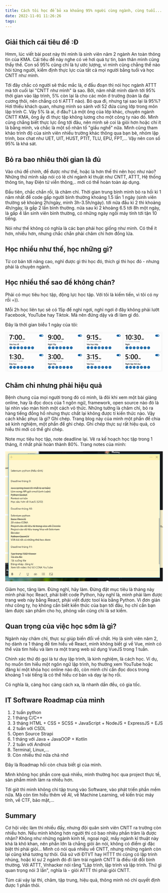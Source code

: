 ```yaml
---
title: Cách tôi học để bỏ xa khoảng 95% người cùng ngành, cùng tuổi...
date: 2022-11-01 11:26:26
tags:
---
```


## Giải thích cái tiêu đề :Đ

Hmm, lúc viết bài post này thì mình là sinh viên năm 2 ngành An toàn thông tin của KMA. Cái tiêu đề này nghe có vẻ hơi quá tự tin, bản thân mình cũng thấy thế. Con số 95% cũng chỉ là tự ước lượng, vì mình cũng chẳng thể nào hỏi từng người, kiểm định thực lực của tất cả mọi người bằng tuổi và học CNTT như mình.

Tới đây chắc có người sẽ thắc mắc là, ơ đầu đoạn thì nói học ngành ATTT mà tới cuối lại "CNTT như mình" là sao. Bởi, năm nhất mình dành tới 95% thời gian vào lập trình, 5% còn lại là cho các môn ở trường (toàn là đại cương thôi, nên chẳng có tí ATTT nào). Bỏ qua đi, nhưng tại sao lại là 95%? Hơi thiếu khách quan, nhưng mình so sánh với 52 đứa cùng lớp trong môn lập trình C. Vậy 5% là ai, ở đâu? Là một ông của lớp khác, chuyên ngành CNTT KMA, ông ấy đi thực tập không lương cho một công ty nào đó. Mình cũng chẳng biết thực lực ổng tới đâu, nên mình sẽ coi là giỏi hơn hoặc chí ít là bằng mình, và chắc là một số nhân tố "giấu nghề" nữa. Mình cũng tham khảo trình độ của sinh viên nhiều trường khác thông qua bạn bè, nhóm lập trình, box chat như UET, UIT, HUST, PTIT, TLU, EPU, FPT,... Vậy nên con số 95% là khá sát.

## Bỏ ra bao nhiêu thời gian là đủ

Vào chủ để chính, để được như thế, hoặc là hơn thế thì nên học như nào? Những thứ mình sắp nói có lẽ chỉ ngành kĩ thuật như CNTT, ATTT, Hệ thống thông tin, hay Điện tử viễn thông,.. mới có thể hoàn toàn áp dụng.

Đầu tiên, chắc chắn rồi, là chăm chỉ. Thời gian trung bình mình bỏ ra hồi kì 1 năm nhất để code gấp người bình thường khoảng 1.5 lần 1 ngày (sinh viên thường sẽ khoảng 2h/ngày, mình 3h-3.5h/ngày). tới nửa đầu kì 2 thì khoảng 4h/ngày, là gấp 2 lần bình thường. nửa sau kì 2 khoảng 6.5 tới 8h một ngày, là gấp 4 lần sinh viên bình thường, có những ngày ngồi máy tính tới tận 10 tiếng.

Nói như thế không có nghĩa là các bạn phải học giống như mình. Có thể ít hơn, nhiều hơn, nhưng chắc chắn phải chăm chỉ hơn đồng lứa.

## Học nhiều như thế, học những gì?

Từ cơ bản tới nâng cao, nghĩ được gì thì học đó, thích gì thì học đó - nhưng phải là chuyên ngành.

## Học nhiều thế sao để không chán?

Phải có mục tiêu học tập, động lực học tập. Với tôi là kiếm tiền, vì tôi có ny rồi =)).

Mỗi 2h học liên tục sẽ có 15p để nghỉ ngơi, nghỉ ngơi ở đây không phải lướt Facebook, YouTube hay Tiktok. Mà nên đứng dậy và đi làm gì đó.

Đây là thời gian biểu 1 ngày của tôi:

![](/images/cachhocPost/Screenshot_1.png)

## Chăm chỉ nhưng phải hiệu quả

Bệnh chung của mọi người trong đó có mình, là đôi khi xem một bài giảng online, hay là đọc docs của 1 ngôn ngữ, framework, open source nào đó là lại nhìn vào màn hình một cách vô thức. Những tưởng là chăm chỉ, bỏ ra hàng tiếng đồng hồ nhưng thực chất lại không được tí kiến thức nào. Vậy cách khắc phục là gì? Ghi chép. Trang blog này của mình một phần để chia sẻ kinh nghiệm, một phần để ghi chép. Ghi chép thực sự rất hiệu quả, có hiểu thì mới có thể ghi chép.

Note mục tiêu học tập, note deadline lại. Vẽ ra kế hoạch học tập trong 1 tháng, ít nhất phải hoàn thành 80%. Trang notes của mình:

![](/images/cachhocPost/Screenshot_2.png)

Giảm học, tăng làm. Đừng nghĩ, hãy làm. Đừng đặt mục tiêu là tháng này mình phải học React, phải biết code Python, hãy nghĩ là, mình phải làm được trang web này bằng React, phải viết được tool kia bằng Python. Vì đơn giản như công ty, họ không cần biết kiến thức của bạn tới đâu, họ chỉ cần bạn làm được sản phẩm cho họ, phỏng vấn cũng chỉ là sơ kiểm.

## Quan trọng của việc học sớm là gì?

Ngành này chăm chỉ, thực sự giúp biến đổi về chất. Họ là sinh viên năm 2, họ dành ra 1 tháng để tìm hiểu về React, mình không biết gì về Vue, mình có thể vừa tìm hiểu và làm ra một trang web sử dụng VueJS trong 1 tuần.

Chính xác thứ đó gọi là tư duy lập trình, là kinh nghiệm, là cách học. Ví dụ, họ muốn tìm hiểu một ngôn ngữ lập trình, họ thường xem YouTube hoặc đăng kí một khóa học online nào đó, còn mình chỉ cần đọc docs trong khoảng 1 vài tiếng là có thể hiểu cơ bản và dạy lại họ rồi.

Có nghĩa là, càng học càng cách xa, là nhanh dần đều, có gia tốc.

## IT Software Roadmap của mình

1. 2 tuần python
2. 1 tháng C/C++
3. 3 tháng HTML + CSS + SCSS + JavaScript + NodeJS + ExpressJS + EJS
4. 2 tuần với CSDL
5. Open Source Strapi
6. 1 tháng với Java + JavaOOP + Kotlin
7. 2 tuần với Android
8. Terminal, Linux,...
9. Còn nhiều thứ nữa chả nhớ

Đây là Roadmap hồi còn chưa biết gì của mình.

Mình không học phần core quá nhiều, mình thường học qua project thực tế, sản phẩm mình làm ra nhiều hơn.

Tới giờ thì mình không chỉ tập trung vào Software, vào phát triển phần mềm nữa. Mà còn tìm hiểu thêm về AI, về Machine Learning, về kiến trúc máy tính, về CTF, bảo mật,...

## Summary

Cơ hội việc làm thì nhiều đấy, nhưng đội quân sinh viên CNTT ra trường còn nhiều hơn. Nếu mình không hơn người thì có bao nhiêu phần trăm là được nhận? Không như những ngành kinh tế, ngoại ngữ, mấy ngành kĩ thuật này khá là khô khan, nên phần lớn là chẳng giỏi ăn nói, không có điểm gì đặc biệt thì phải giỏi... Mình có nói quá nhiều về CNTT, nhưng những ngành còn lại cũng khá tương tự thôi. Giả sử với ĐTVT hay HTTT thì cũng có lập trình nhúng, hoặc kĩ sư 2 ngành đó đi làm trái ngành CNTT là điều rất đỗi bình thường. Với ATTT, Vnhacker nói rằng "Lập trình, lập trình và lập trình. Thứ gì quan trọng nói 3 lần", nghĩa là - giỏi ATTT thì phải giỏi CNTT.

Túm cái váy lại thì, chăm, tập trung, hiệu quả, thông minh nó chỉ quyết định được 1 phần thôi.

